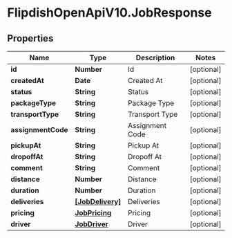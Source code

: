 # FlipdishOpenApiV10.JobResponse

## Properties
Name | Type | Description | Notes
------------ | ------------- | ------------- | -------------
**id** | **Number** | Id | [optional] 
**createdAt** | **Date** | Created At | [optional] 
**status** | **String** | Status | [optional] 
**packageType** | **String** | Package Type | [optional] 
**transportType** | **String** | Transport Type | [optional] 
**assignmentCode** | **String** | Assignment Code | [optional] 
**pickupAt** | **String** | Pickup At | [optional] 
**dropoffAt** | **String** | Dropoff At | [optional] 
**comment** | **String** | Comment | [optional] 
**distance** | **Number** | Distance | [optional] 
**duration** | **Number** | Duration | [optional] 
**deliveries** | [**[JobDelivery]**](JobDelivery.md) | Deliveries | [optional] 
**pricing** | [**JobPricing**](JobPricing.md) | Pricing | [optional] 
**driver** | [**JobDriver**](JobDriver.md) | Driver | [optional] 


